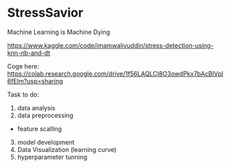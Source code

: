# StressSavior
Machine Learning is Machine Dying

https://www.kaggle.com/code/imamwaliyuddin/stress-detection-using-knn-nb-and-dt

Coge here: https://colab.research.google.com/drive/1f56LAQLCI8O3owdPkx7bAcBlVpl6fElm?usp=sharing

Task to do:
1. data analysis
2. data preprocessing
- feature scalling
3. model development
4. Data Visualization (learning curve)
5. hyperparameter tunning
